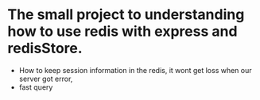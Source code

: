# The small project to understanding how to use redis with express and redisStore.
- How to keep session information in the redis, it wont get loss when our server got error,
- fast query
